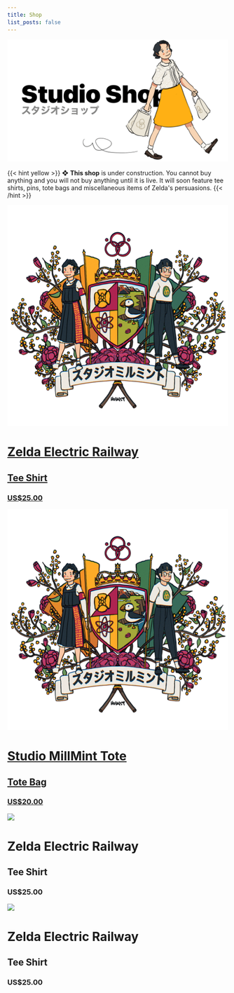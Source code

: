 ```yaml
---
title: Shop
list_posts: false
---
```

<div class="shop-title">
  <img stye="pointer-events: none; cursor: default;" src="/images/mastheads/shop/shop.png">
</div>

{{< hint yellow >}}
❖ **This shop** is under construction. You cannot buy anything and you will not buy anything until it is live. It will soon feature tee shirts, pins, tote bags and miscellaneous items of Zelda's persuasions.
{{< /hint >}}

<div class="shop-grid">
  <a class="item" href="/shop/item/railway-shirt">
    <div class="card">
      <div class="card-img">
        <img src="/images/mastheads/studiomillmint.png">
      </div>
      <h1>Zelda Electric Railway</h1>
      <h2>Tee Shirt</h2>
      <h3>US$25.00</h3>
    </div>
  </a>

  <a class="item" href="/shop/item/railway-shirt">
    <div class="card">
      <div class="card-img">
        <img src="/images/mastheads/studiomillmint.png">
      </div>
      <h1>Studio MillMint Tote</h1>
      <h2>Tote Bag</h2>
      <h3>US$20.00</h3>
    </div>
  </a>

  <div class="item">
    <div class="card">
      <div class="card-img">
        <img src="/images/mastheads/placeholder.png">
      </div>
      <h1>Zelda Electric Railway</h1>
      <h2>Tee Shirt</h2>
      <h3>US$25.00</h3>
    </div>
  </div>
  <div class="item">
    <div class="card">
      <div class="card-img">
        <img src="/images/mastheads/placeholder.png">
      </div>
      <h1>Zelda Electric Railway</h1>
      <h2>Tee Shirt</h2>
      <h3>US$25.00</h3>
    </div>
</div>

<style>
.gt-container {
  display: none;
}
.headerbox {
  display: none;
}
</style>
